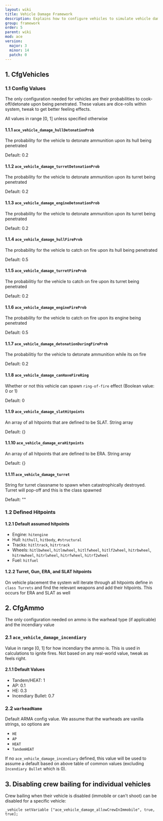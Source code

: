 ```yaml
---
layout: wiki
title: Vehicle Damage Framework
description: Explains how to configure vehicles to simulate vehicle damage.
group: framework
order: 5
parent: wiki
mod: ace
version:
  major: 3
  minor: 14
  patch: 0
---
```


## 1. CfgVehicles

### 1.1 Config Values

The only configuration needed for vehicles are their probabilities to cook-off/detonate upon being penetrated.
These values are dice-rolls within system, tweak to get better feeling effects.

All values in range [0, 1] unless specified otherwise

#### 1.1.1 `ace_vehicle_damage_hullDetonationProb`

The probability for the vehicle to detonate ammunition upon its hull being penetrated

Default: 0.2

#### 1.1.2 `ace_vehicle_damage_turretDetonationProb`

The probability for the vehicle to detonate ammunition upon its turret being penetrated

Default: 0.2

#### 1.1.3 `ace_vehicle_damage_engineDetonationProb`

The probability for the vehicle to detonate ammunition upon its turret being penetrated

Default: 0.2

#### 1.1.4 `ace_vehicle_damage_hullFireProb`

The probability for the vehicle to catch on fire upon its hull being penetrated

Default: 0.5

#### 1.1.5 `ace_vehicle_damage_turretFireProb`

The probabilitiy for the vehicle to catch on fire upon its turret being penetrated

Default: 0.2

#### 1.1.6 `ace_vehicle_damage_engineFireProb`

The probability for the vehicle to catch on fire upon its engine being penetrated

Default: 0.5

#### 1.1.7 `ace_vehicle_damage_detonationDuringFireProb`

The probabilitiy for the vehicle to detonate ammunition while its on fire

Default: 0.2

#### 1.1.8 `ace_vehicle_damage_canHaveFireRing`

Whether or not this vehicle can spawn `ring-of-fire` effect (Boolean value: 0 or 1)

Default: 0

#### 1.1.9 `ace_vehicle_damage_slatHitpoints`

An array of all hitpoints that are defined to be SLAT. String array

Default: {}

#### 1.1.10 `ace_vehicle_damage_eraHitpoints`

An array of all hitpoints that are defined to be ERA. String array

Default: {}

#### 1.1.11 `ace_vehicle_damage_turret`

String for turret classname to spawn when catastrophically destroyed. Turret will pop-off and this is the class spawned

Default: ""

### 1.2 Defined Hitpoints

#### 1.2.1 Default assumed hitpoints

- Engine: `hitengine`
- Hull: `hithull`, `hitbody`, `#structural`
- Tracks: `hitltrack`, `hitrtrack`
- Wheels: `hitlbwheel`, `hitlmwheel`, `hitlfwheel`, `hitlf2wheel`, `hitrbwheel`, `hitrmwheel`, `hitrlwheel`, `hitrfwheel`, `hitrf2wheel`
- Fuel: `hitfuel`

#### 1.2.2 Turret, Gun, ERA, and SLAT hitpoints

On vehicle placement the system will iterate through all hitpoints define in `class Turrets` and find the relevant weapons and add their hitpoints. This occurs for ERA and SLAT as well

## 2. CfgAmmo

The only configuration needed on ammo is the warhead type (if applicable) and the incendiary value

### 2.1 `ace_vehicle_damage_incendiary`

Value in range [0, 1] for how incendiary the ammo is. This is used in calculations to ignite fires. Not based on any real-world value, tweak as feels right.

#### 2.1.1 Default Values

- Tandem/HEAT: 1
- AP: 0.1
- HE: 0.3
- Incendiary Bullet: 0.7

### 2.2 `warheadName`

Default ARMA config value. We assume that the warheads are vanilla strings, so options are

- `HE`
- `AP`
- `HEAT`
- `TandemHEAT`

If no `ace_vehicle_damage_incendiary` defined, this value will be used to assume a default based on above table of common values (excluding `Incendiary Bullet` which is 0).

## 3. Disabling crew bailing for individual vehicles

Crew bailing when their vehicle is disabled (immobile or can't shoot) can be disabled for a specific vehicle:

```
_vehicle setVariable ["ace_vehicle_damage_allowCrewInImmobile", true, true];
```
